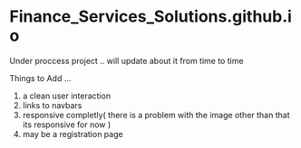 # Finance_Services_Solutions.github.io
Under proccess project ..
will update about it from time to time

Things to Add ...
1. a clean user interaction
2. links to navbars
3. responsive completly( there is a problem with the image other than that its responsive for now )
4. may be a registration page 

